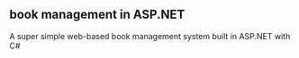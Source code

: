 ## book management in ASP.NET

A super simple web-based book management system built in ASP.NET with C#
